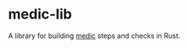 # medic-lib

A library for building [medic](https://github.com/synchronal/medic-rs) steps and checks
in Rust.
